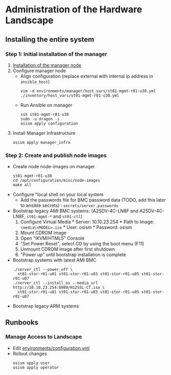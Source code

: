 # Administration of the Hardware Landscape

## Installing the entire system



### Step 1: Initial installation of the manager


1. [Installation of the manager node](setup/Managager_Node.md)
2. Configure manager node
   * Align configuration
     (replace external with internal ip address in `ansible_host`)
     ```
     vim -d environments/manager/host_vars/st01-mgmt-r01-u30.yml ./inventory/host_vars/st01-mgmt-r01-u30.yml
     ```
   * Run Ansible on manager
     ```
     ssh st01-mgmt-r01-u30
     sudo -u dragon -i
     osism apply configuration
     ```
3. Install Manager Infrastructure
   ```
   osism apply manager_infra
   ```


### Step 2: Create and publish node images

* Create node node-images on manager
  ```
  st01-mgmt-r01-u30
  cd /opt/configuration/misc/node-images
  make all
  ```
* Configure  "local shell on your local system
  * Add the passwords file for BMC password data (TODO, add this later to ansible secrets) : ``secrets/server.passwords``
* Bootstrap legacy AMI BMC systems:
  (A2SDV-4C-LN8F and A2SDV-4C-LN8F, `st01-mgmt-*` and `st01-ctl`)
    1. Configure Virtual Media
      * Server: 10.10.23.254
      * Path to Image: `\media\<MODEL>.iso` 
      * User: osism
      * Password: osism
    2. Mount CDROM image
    3. Open "iKVM/HTML5" Console
    4. "Set Power Reset", select CD by using the boot menu (F11)
    5. Unmount CDROM image after first shutdown
    6. "Power up" until bootstrap installation is complete
* Bootstrap systems with latest AMI BMC
  ```
  ./server_ctl --power_off \
    st01-stor-r01-u01 st01-stor-r01-u03 st01-stor-r01-u05 st01-stor-r01-u07
  ./server_ctl --install_os --media_url http://10.10.23.254:8080/H12SSL-CT.iso \
    st01-stor-r01-u01 st01-stor-r01-u03 st01-stor-r01-u05 st01-stor-r01-u07
  ```
* Bootstrap legacy ARM systems

## Runbooks

### Manage Access to Landscape

* Edit [environments/configuration.yml](../environments/configuration.yml)
* Rollout changes
  ```
  osism apply user
  osism apply operator
  ```
